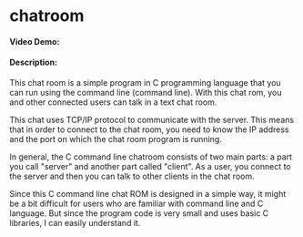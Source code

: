 # chatroom

#### Video Demo:  <URL HERE>

#### Description:

This chat room is a simple program in C programming language that you can run using the command line (command line). With this chat rom, you and other connected users can talk in a text chat room.

This chat uses TCP/IP protocol to communicate with the server. This means that in order to connect to the chat room, you need to know the IP address and the port on which the chat room program is running.

In general, the C command line chatroom consists of two main parts: a part you call "server" and another part called "client". As a user, you connect to the server and then you can talk to other clients in the chat room.

Since this C command line chat ROM is designed in a simple way, it might be a bit difficult for users who are familiar with command line and C language. But since the program code is very small and uses basic C libraries, I can easily understand it.
